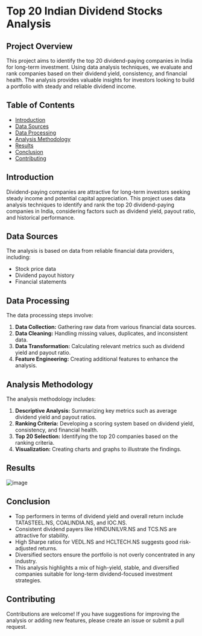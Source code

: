 # Top 20 Indian Dividend Stocks Analysis

## Project Overview

This project aims to identify the top 20 dividend-paying companies in India for long-term investment. Using data analysis techniques, we evaluate and rank companies based on their dividend yield, consistency, and financial health. The analysis provides valuable insights for investors looking to build a portfolio with steady and reliable dividend income.

## Table of Contents

- [Introduction](#introduction)
- [Data Sources](#data-sources)
- [Data Processing](#data-processing)
- [Analysis Methodology](#analysis-methodology)
- [Results](#results)
- [Conclusion](#conclusion)
- [Contributing](#contributing)

## Introduction

Dividend-paying companies are attractive for long-term investors seeking steady income and potential capital appreciation. This project uses data analysis techniques to identify and rank the top 20 dividend-paying companies in India, considering factors such as dividend yield, payout ratio, and historical performance.

## Data Sources

The analysis is based on data from reliable financial data providers, including:

- Stock price data
- Dividend payout history
- Financial statements

## Data Processing

The data processing steps involve:

1. **Data Collection:** Gathering raw data from various financial data sources.
2. **Data Cleaning:** Handling missing values, duplicates, and inconsistent data.
3. **Data Transformation:** Calculating relevant metrics such as dividend yield and payout ratio.
4. **Feature Engineering:** Creating additional features to enhance the analysis.

## Analysis Methodology

The analysis methodology includes:

1. **Descriptive Analysis:** Summarizing key metrics such as average dividend yield and payout ratios.
2. **Ranking Criteria:** Developing a scoring system based on dividend yield, consistency, and financial health.
3. **Top 20 Selection:** Identifying the top 20 companies based on the ranking criteria.
4. **Visualization:** Creating charts and graphs to illustrate the findings.

## Results

![image](https://github.com/user-attachments/assets/cbdb3c8f-c243-4529-9ecd-24e273b4f0aa)

## Conclusion

- Top performers in terms of dividend yield and overall return include TATASTEEL.NS, COALINDIA.NS, and IOC.NS.
- Consistent dividend payers like HINDUNILVR.NS and TCS.NS are attractive for stability.
- High Sharpe ratios for VEDL.NS and HCLTECH.NS suggests good risk-adjusted returns.
- Diversified sectors ensure the portfolio is not overly concentrated in any industry.
- This analysis highlights a mix of high-yield, stable, and diversified companies suitable for long-term dividend-focused investment strategies.

## Contributing

Contributions are welcome! If you have suggestions for improving the analysis or adding new features, please create an issue or submit a pull request.
